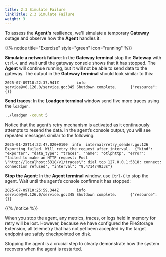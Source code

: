 ```yaml
---
title: 2.3 Simulate Failure
linkTitle: 2.3 Simulate Failure
weight: 3
---
```


To assess the **Agent's** resilience, we'll simulate a temporary **Gateway** outage and observe how the **Agent** handles it:

{{% notice title="Exercise" style="green" icon="running" %}}

**Simulate a network failure**: In the **Gateway terminal** stop the **Gateway** with `Ctrl-C` and wait until the gateway console shows that it has stopped. The **Agent** will continue running, but it will not be able to send data to the gateway. The output in the **Gateway terminal** should look similar to this:

```text
2025-07-09T10:22:37.941Z        info    service@v0.126.0/service.go:345 Shutdown complete.      {"resource": {}}
```

**Send traces**: In the **Loadgen terminal** window send five more traces using the `loadgen`.

```bash { title="Start Load Generator" }
../loadgen -count 5
```

Notice that the agent’s retry mechanism is activated as it continuously attempts to resend the data. In the agent’s console output, you will see repeated messages similar to the following:

```text
2025-01-28T14:22:47.020+0100  info  internal/retry_sender.go:126  Exporting failed. Will retry the request after interval.  {"kind": "exporter", "data_type": "traces", "name": "otlphttp", "error": "failed to make an HTTP request: Post \"http://localhost:5318/v1/traces\": dial tcp 127.0.0.1:5318: connect: connection refused", "interval": "9.471474933s"}
```

**Stop the Agent**: In the **Agent terminal** window, use `Ctrl-C` to stop the agent. Wait until the agent’s console confirms it has stopped:

```text
2025-07-09T10:25:59.344Z        info    service@v0.126.0/service.go:345 Shutdown complete.      {"resource": {}}
```

{{% /notice %}}

When you stop the agent, any metrics, traces, or logs held in memory for retry will be lost. However, because we have configured the FileStorage Extension, all telemetry that has not yet been accepted by the target endpoint are safely checkpointed on disk. 

Stopping the agent is a crucial step to clearly demonstrate how the system recovers when the agent is restarted.
